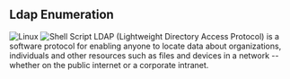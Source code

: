 ## Ldap Enumeration
![Linux](https://img.shields.io/badge/Linux-FCC624?style=for-the-badge&logo=linux&logoColor=black) ![Shell Script](https://img.shields.io/badge/shell_script-%23121011.svg?style=for-the-badge&logo=gnu-bash&logoColor=white)
LDAP (Lightweight Directory Access Protocol) is a software protocol for enabling anyone to locate data about organizations, individuals and other resources such as files and devices in a network -- whether on the public internet or a corporate intranet.
